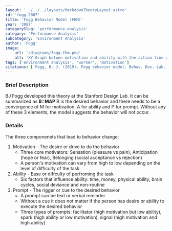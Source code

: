 ```yaml
---
layout: '../../../layouts/MarkdownTheoryLayout.astro'
id: 'fogg-2007'
title: 'Fogg Behavior Model (FBM)'
year: '2007'
categorySlug: 'performance-analysis'
category: 'Performance Analysis'
subcategory: 'Environment Analysis'
author: 'Fogg'
image:
    url: '/diagrams/fogg-fbm.png'
    alt: 'XY Graph betwen motivation and ability with the action line which shows where the behavior is likely to suceeed.'
tags: ['environment analysis', 'worker', 'motivation']
citations: ['Fogg, B. J. (2019). Fogg behavior model. Behav. Des. Lab., Stanford University.']
---
```

### Brief Description
 BJ Fogg developed this theory at the Stanford Design Lab. It can be summarized as **B=MAP** B is the desired behavior and there needs to be a convergence of M for motivation, A for ability and P for prompt. Without any of these 3 elements, the model suggests the behavior will not occur.

### Details
The three componenets that lead to behavior change:

1. Motivation - The desire or drive to do the behavior
    - Three core motivators: Sensation (pleasure vs pain), Anticipation (hope or fear), Belonging (social acceptance vs rejection)
    - A person's motivation can vary from high to low depending on the level of difficulty of the task
2. Ability  - Ease or diffculty of perfroming the task
    - Six factors that influence ability: time, money, physical ability, brain cycles, social deviance and non-routine
3. Prompt - The rigger or cue to the desired behavior
    - A prompt can be text or verbal reminder
    - Without a cue it does not matter if the person has desire or ability to execute the desired behavior
    - Three types of prompts: facilitator (high motivation but low ability), spark (high ability or low motivation), signal (high motivation and high ability)
